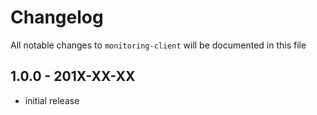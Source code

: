 # Changelog

All notable changes to `monitoring-client` will be documented in this file

## 1.0.0 - 201X-XX-XX

- initial release
